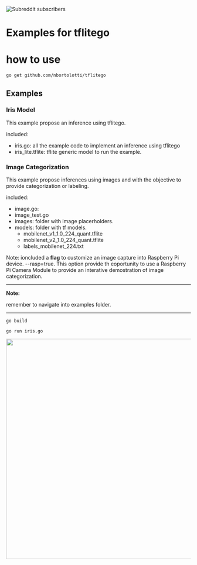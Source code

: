 ![Subreddit subscribers](https://img.shields.io/reddit/subreddit-subscribers/tflitego?style=social)

# Examples for tflitego


# how to use

```shell script
go get github.com/nbortolotti/tflitego
```

## Examples

### Iris Model
This example propose an inference using tflitego.

included: 
* iris.go: all the example code to implement an inference using tflitego
* iris_lite.tflite: tflite generic model to run the example. 

### Image Categorization
This example propose inferences using images and with the objective to provide categorization or labeling.

included: 
* image.go:
* image_test.go
* images: folder with image placerholders.
* models: folder with tf models.
  * mobilenet_v1_1.0_224_quant.tflite
  * mobilenet_v2_1.0_224_quant.tflite
  * labels_mobilenet_224.txt

Note: ioncluded a **flag** to customize an image capture into Raspberry Pi device. --rasp=true. This option provide th eoportunity to use a Raspberry Pi Camera Module to provide an interative demostration of image categorization. 

---
**Note:**

remember to navigate into examples folder.

---


```shell script
go build
```

```shell script
go run iris.go
```

<img src="https://storage.googleapis.com/tflitego/iris3.gif?raw=true" width="600px">
